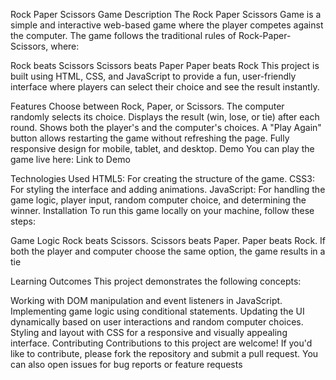 Rock Paper Scissors Game
Description
The Rock Paper Scissors Game is a simple and interactive web-based game where the player competes against the computer. The game follows the traditional rules of Rock-Paper-Scissors, where:

Rock beats Scissors
Scissors beats Paper
Paper beats Rock
This project is built using HTML, CSS, and JavaScript to provide a fun, user-friendly interface where players can select their choice and see the result instantly.

Features
Choose between Rock, Paper, or Scissors.
The computer randomly selects its choice.
Displays the result (win, lose, or tie) after each round.
Shows both the player's and the computer's choices.
A "Play Again" button allows restarting the game without refreshing the page.
Fully responsive design for mobile, tablet, and desktop.
Demo
You can play the game live here: Link to Demo

Technologies Used
HTML5: For creating the structure of the game.
CSS3: For styling the interface and adding animations.
JavaScript: For handling the game logic, player input, random computer choice, and determining the winner.
Installation
To run this game locally on your machine, follow these steps:

Game Logic
Rock beats Scissors.
Scissors beats Paper.
Paper beats Rock.
If both the player and computer choose the same option, the game results in a tie

Learning Outcomes
This project demonstrates the following concepts:

Working with DOM manipulation and event listeners in JavaScript.
Implementing game logic using conditional statements.
Updating the UI dynamically based on user interactions and random computer choices.
Styling and layout with CSS for a responsive and visually appealing interface.
Contributing
Contributions to this project are welcome! If you'd like to contribute, please fork the repository and submit a pull request. You can also open issues for bug reports or feature requests
